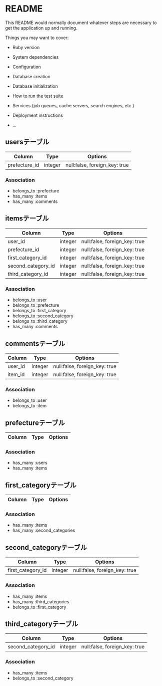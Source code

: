 # README

This README would normally document whatever steps are necessary to get the
application up and running.

Things you may want to cover:

* Ruby version

* System dependencies

* Configuration

* Database creation

* Database initialization

* How to run the test suite

* Services (job queues, cache servers, search engines, etc.)

* Deployment instructions

* ...


## usersテーブル

|Column|Type|Options|
|------|----|-------|
|prefecture_id|integer|null:false, foreign_key: true|

### Association

- belongs_to :prefecture
- has_many :items
- has_many :comments


## itemsテーブル

|Column|Type|Options|
|------|----|-------|
|user_id|integer|null:false, foreign_key: true|
|prefecture_id|integer|null:false, foreign_key: true|
|first_category_id|integer|null:false, foreign_key: true|
|second_category_id|integer|null:false, foreign_key: true|
|third_category_id|integer|null:false, foreign_key: true|

### Association

- belongs_to :user
- belongs_to :prefecture
- belongs_to :first_category
- belongs_to :second_category
- belongs_to :third_category
- has_many :comments


## commentsテーブル

|Column|Type|Options|
|------|----|-------|
|user_id|integer|null:false, foreign_key: true|
|item_id|integer|null:false, foreign_key: true|

### Association

- belongs_to :user
- belongs_to :item


## prefectureテーブル

|Column|Type|Options|
|------|----|-------|

### Association
- has_many :users
- has_many :items


## first_categoryテーブル

|Column|Type|Options|
|------|----|-------|

### Association

- has_many :items
- has_many :second_categories


## second_categoryテーブル

|Column|Type|Options|
|------|----|-------|
|first_category_id|integer|null:false, foreign_key: true|

### Association

- has_many :items
- has_many :third_categories
- belongs_to :first_category


## third_categoryテーブル

|Column|Type|Options|
|------|----|-------|
|second_category_id|integer|null:false, foreign_key: true|

### Association

- has_many :items
- belongs_to :second_category